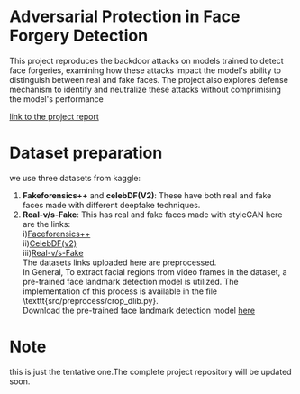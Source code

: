 # Adversarial Protection in Face Forgery Detection
  This project reproduces the backdoor attacks on models trained to detect face forgeries, examining how these attacks impact the model's ability to distinguish between real and fake faces.
  The project also explores defense mechanism to identify and neutralize these attacks without comprimising the model's performance<br>

  [link to the project report](https://drive.google.com/file/d/19dICnPXcaYSrgrU3HtvcrESikHkwM5ko/view?usp=drive_link)
  
# Dataset preparation
we use three datasets from kaggle:
1. **Fakeforensics++** and **celebDF(V2)**: These have both real and fake faces made with different deepfake techniques.
2. **Real-v/s-Fake**: This has real and fake faces made with styleGAN
here are the links:<br>
 i)[Faceforensics++](https://drive.google.com/file/d/1KDMFUdNPZ1fVKcZMhh0OJ0939rHnlv00/view?usp=drive_link)<br>
 ii)[CelebDF(v2)](https://drive.google.com/file/d/1bmBvCR3R4h_aIpisXOQpy-MqJKN_M_Uk/view?usp=drive_link)<br>
 iii)[Real-v/s-Fake](https://drive.google.com/file/d/1eqNqWSSVk3eHjvZqXYsVk_fDTgwKQfkr/view?usp=drive_link)<br>
 The datasets links uploaded here are preprocessed.<br>
In General, To extract facial regions from video frames in the  dataset, a pre-trained face landmark detection model is utilized. The implementation of this process is available in the file \texttt{src/preprocess/crop\_dlib.py}.<br>
Download the pre-trained face landmark detection model [here](https://github.com/VamshiNarmety/Adversarial-Protection-in-Face-Forgery-Detection/blob/main/src/preprocess/shape_predictor_81_face_landmarks.dat)<br>


# Note
this is just the tentative one.The complete project repository will be updated soon.
